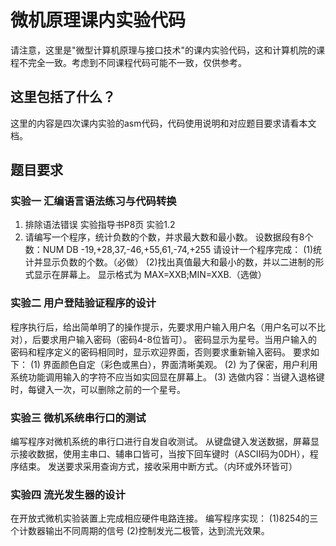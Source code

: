 # 微机原理课内实验代码
请注意，这里是"微型计算机原理与接口技术"的课内实验代码，这和计算机院的课程不完全一致。考虑到不同课程代码可能不一致，仅供参考。
## 这里包括了什么？
这里的内容是四次课内实验的asm代码，代码使用说明和对应题目要求请看本文档。
## 题目要求
### 实验一 汇编语言语法练习与代码转换
  1. 排除语法错误  实验指导书P8页 实验1.2
  2. 请编写一个程序，统计负数的个数，并求最大数和最小数。
  设数据段有8个数：NUM  DB -19,+28,37,-46,+55,61,-74,+255
  请设计一个程序完成：
  (1)统计并显示负数的个数。（必做）
  (2)找出真值最大和最小的数，并以二进制的形式显示在屏幕上。
  显示格式为  MAX=XXB;MIN=XXB.（选做）
### 实验二 用户登陆验证程序的设计
  程序执行后，给出简单明了的操作提示，先要求用户输入用户名（用户名可以不比对），后要求用户输入密码（密码4-8位皆可）。
  密码显示为星号。当用户输入的密码和程序定义的密码相同时，显示欢迎界面，否则要求重新输入密码。
  要求如下：
  (1)	界面颜色自定（彩色或黑白），界面清晰美观。
  (2)	为了保密，用户利用系统功能调用输入的字符不应当如实回显在屏幕上。
  (3)	选做内容：当键入退格键时，每键入一次，可以删除之前的一个星号。
### 实验三 微机系统串行口的测试
  编写程序对微机系统的串行口进行自发自收测试。
  从键盘键入发送数据，屏幕显示接收数据，使用主串口、辅串口皆可，当按下回车键时（ASCII码为0DH），程序结束。
  发送要求采用查询方式，接收采用中断方式。（内环或外环皆可）
### 实验四 流光发生器的设计
  在开放式微机实验装置上完成相应硬件电路连接。
  编写程序实现：
  (1)8254的三个计数器输出不同周期的信号
  (2)控制发光二极管，达到流光效果。
